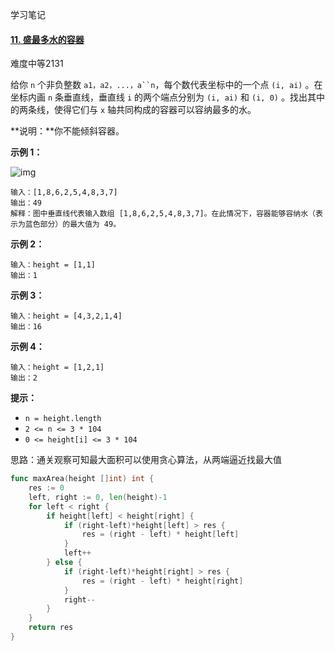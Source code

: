 学习笔记

#### [11. 盛最多水的容器](https://leetcode-cn.com/problems/container-with-most-water/)

难度中等2131

给你 `n` 个非负整数 `a1，a2，...，a``n`，每个数代表坐标中的一个点 `(i, ai)` 。在坐标内画 `n` 条垂直线，垂直线 `i` 的两个端点分别为 `(i, ai)` 和 `(i, 0)` 。找出其中的两条线，使得它们与 `x` 轴共同构成的容器可以容纳最多的水。

**说明：**你不能倾斜容器。

 

**示例 1：**

![img](https://aliyun-lc-upload.oss-cn-hangzhou.aliyuncs.com/aliyun-lc-upload/uploads/2018/07/25/question_11.jpg)

```
输入：[1,8,6,2,5,4,8,3,7]
输出：49 
解释：图中垂直线代表输入数组 [1,8,6,2,5,4,8,3,7]。在此情况下，容器能够容纳水（表示为蓝色部分）的最大值为 49。
```

**示例 2：**

```
输入：height = [1,1]
输出：1
```

**示例 3：**

```
输入：height = [4,3,2,1,4]
输出：16
```

**示例 4：**

```
输入：height = [1,2,1]
输出：2
```

 

**提示：**

- `n = height.length`
- `2 <= n <= 3 * 104`
- `0 <= height[i] <= 3 * 104`



思路：通关观察可知最大面积可以使用贪心算法，从两端逼近找最大值

```go
func maxArea(height []int) int {
	res := 0
	left, right := 0, len(height)-1
	for left < right {
		if height[left] < height[right] {
			if (right-left)*height[left] > res {
				res = (right - left) * height[left]
			}
			left++
		} else {
			if (right-left)*height[right] > res {
				res = (right - left) * height[right]
			}
			right--
		}
	}
	return res
}
```

